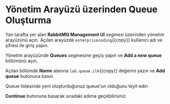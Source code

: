 # Yönetim Arayüzü üzerinden Queue Oluşturma

Yan tarafta yer alan **RabbitMQ Management UI** segmesi üzerinden yönetim arayüzünü açın.
Açılan arayüzde `enterprisecoding`{{copy}} kullanıcı adı ve şifresi ile giriş yapın.

Yönetim arayüzünde **Queues** segmesine geçiş yapın ve **Add a new queue** bölümünü açın.

Açılan bölümde **Name** alanına `lab.queue.ilk`{{copy}} değerini yazın ve **Add queue** butonuna basın.

Queue listesinde yeni oluşturduğunuz queue'un olduğunu teyit edin

**Continue** butonuna basarak sıradaki adıma geçebilirsiniz.